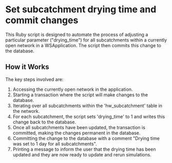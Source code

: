 # Set subcatchment drying time and commit changes
This Ruby script is designed to automate the process of adjusting a particular parameter ("drying_time") for all subcatchments within a currently open network in a WSApplication. The script then commits this change to the database.

## How it Works

The key steps involved are:

1. Accessing the currently open network in the application.
2. Starting a transaction where the script will make changes to the database.
3. Iterating over all subcatchments within the 'hw_subcatchment' table in the network.
4. For each subcatchment, the script sets 'drying_time' to 1 and writes this change back to the database.
5. Once all subcatchments have been updated, the transaction is committed, making the changes permanent in the database.
6. Committing the change to the database with a comment "Drying time was set to 1 day for all subcatchments".
7. Printing a message to inform the user that the drying time has been updated and they are now ready to update and rerun simulations.
